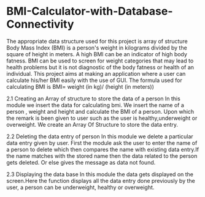 # BMI-Calculator-with-Database-Connectivity
The appropriate data structure used for this project is array of structure
   Body Mass Index (BMI) is a person's weight in kilograms divided by the square of height in meters. A high BMI can be an indicator of high body fatness. BMI can be used to screen for weight categories that may lead to health problems but it is not diagnostic of the body fatness or health of an individual.
    This project aims at making an application where a user can calculate his/her BMI easily with the use of GUI. The formula used for calculating BMI is
 BMI= weight (in kg)/ (height (in meters))            
 
2.1 Creating an Array of structure to store the data of a person
In this module we insert the data for calculating bmi. We insert the name of a person , weight and height and calculate the BMI of a person.
Upon which the remark is been given to user such as the user is healthy,underweight or overweight.
We create an Array Of Structure to store the data entry.

2.2 Deleting the data entry of person
In this module we delete a particular data entry given by user.
First the module ask the user to enter the name of a person to delete which then compares the name with existing data entry.If the name matches with the stored name then the data related to the person gets deleted. Or else gives the message as data not found.

2.3 Displaying the data base
In this module the data gets displayed on the screen.Here the function displays all the  data entry done previously by the user, a person can be underweight, healthy or overweight.

